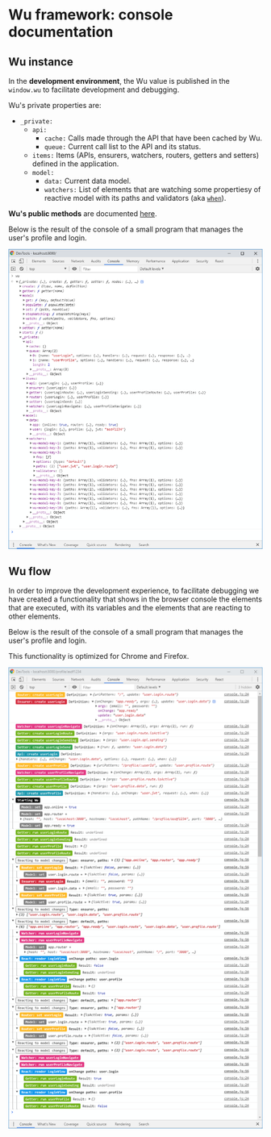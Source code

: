 # Wu framework: console documentation

## Wu instance

In the **development environment**, the Wu value is published in the `window.wu` to facilitate development and debugging.


Wu's private properties are:

* `_private:`
  * `api:`
    * `cache:` Calls made through the API that have been cached by Wu.
    * `queue:` Current call list to the API and its status.
  * `items:` Items (APIs, ensurers, watchers, routers, getters and setters) defined in the application.
  * `model:`
    * `data:` Current data model.
    * `watchers:` List of elements that are watching some propertiesy of reactive model with its paths and validators (aka [`when`](./documentation-properties.md#when)).
    
**Wu's public methods** are documented [here](./documentation-wu.md).
    
Below is the result of the console of a small program that manages the user's profile and login.

![Pattern](./wu-framework-console-definitions.png)

## Wu flow

In order to improve the development experience, to facilitate debugging we have created a functionality
that shows in the browser console the elements that are executed,
with its variables and the elements that are reacting to other elements.

Below is the result of the console of a small program that manages the user's profile and login.

This functionality is optimized for Chrome and Firefox.

![Pattern](./wu-framework-console-trace.png)
